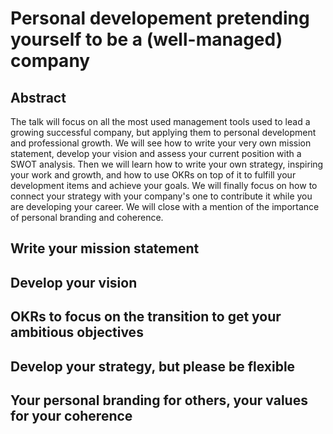 # Personal developement pretending yourself to be a (well-managed) company  

## Abstract
The talk will focus on all the most used management tools used to lead a growing successful company, but applying them to personal development and professional growth.
We will see how to write your very own mission statement, develop your vision and assess your current position with a SWOT analysis. Then we will learn how to write your own strategy, inspiring your work and growth, and how to use OKRs on top of it to fulfill your development items and achieve your goals. We will finally focus on how to connect your strategy with your company's one to contribute it while you are developing your career. We will close with a mention of the importance of personal branding and coherence.

## Write your mission statement

## Develop your vision

## OKRs to focus on the transition to get your ambitious objectives

## Develop your strategy, but please be flexible

## Your personal branding for others, your values for your coherence
